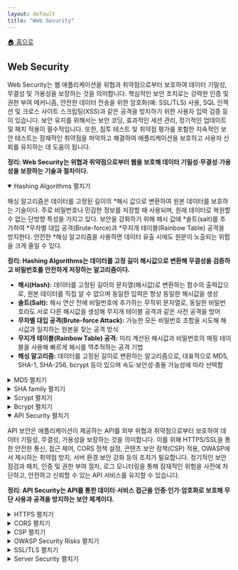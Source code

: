 ```yaml
---
layout: default
title: "Web Security"
---
```


<p class="breadcrumb"><a href="/cs_study/home.html">🏠 홈으로</a></p>

<section>
  <h2>Web Security</h2>
  <p>
    Web Security는 웹 애플리케이션을 위협과 취약점으로부터 보호하여 데이터 기밀성, 무결성 및 가용성을 보장하는 것을 의미합니다. 핵심적인 보안 조치로는 강력한 인증 및 권한 부여 메커니즘, 안전한 데이터 전송을 위한 암호화(예: SSL/TLS) 사용, SQL 인젝션 및 크로스 사이트 스크립팅(XSS)과 같은 공격을 방지하기 위한 사용자 입력 검증 등이 있습니다. 보안 유지를 위해서는 보안 코딩, 효과적인 세션 관리, 정기적인 업데이트 및 패치 적용이 필수적입니다. 또한, 침투 테스트 및 취약점 평가를 포함한 지속적인 보안 테스트는 잠재적인 취약점을 파악하고 해결하여 애플리케이션을 보호하고 사용자 신뢰를 유지하는 데 도움이 됩니다.
  </p>
  <p><strong>정리: Web Security는 위협과 취약점으로부터 웹을 보호해 데이터 기밀성·무결성·가용성을 보장하는 기술과 절차이다.</strong></p>
</section>

<details open>
<summary><span class="accordion-title">Hashing Algorithms</span> <span class="indicator">펼치기</span></summary>
<div class="accordion-content">
  <p>
  해싱 알고리즘은 데이터를 고정된 길이의 *해시 값으로 변환하여 원본 데이터를 보호하는 기술이다. 주로 비밀번호나 민감한 정보를 저장할 때 사용되며, 원래 데이터로 복원할 수 없는 단방향 특성을 가지고 있다. 보안을 강화하기 위해 해시 값에 *솔트(salt)를 추가하여 *무차별 대입 공격(Brute-force)과 *무지개 테이블(Rainbow Table) 공격을 방지한다. 안전한 *해싱 알고리즘을 사용하면 데이터 유출 시에도 원문이 노출되는 위험을 크게 줄일 수 있다.
  </p>
  <p><strong>정리: Hashing Algorithms는 데이터를 고정 길이 해시값으로 변환해 무결성을 검증하고 비밀번호를 안전하게 저장하는 알고리즘이다.</strong></p>

  <ul>
    <li><strong>해시(Hash):</strong> 데이터를 고정된 길이의 문자열(해시값)로 변환하는 함수의 출력값으로, 원본 데이터를 직접 알 수 없으며 동일한 입력은 항상 동일한 해시값을 생성</li>
    <li><strong>솔트(Salt):</strong> 해시 연산 전에 비밀번호에 추가하는 무작위 문자열로, 동일한 비밀번호라도 서로 다른 해시값을 생성해 무지개 테이블 공격과 같은 사전 공격을 방어</li>
    <li><strong>무차별 대입 공격(Brute-force Attack):</strong> 가능한 모든 비밀번호 조합을 시도해 해시값과 일치하는 원본을 찾는 공격 방식</li>
    <li><strong>무지개 테이블(Rainbow Table) 공격:</strong> 미리 계산된 해시값과 비밀번호의 매핑 테이블을 사용해 빠르게 해시를 역추적하는 공격 기법</li>
    <li><strong>해싱 알고리즘:</strong> 데이터를 고정된 길이로 변환하는 알고리즘으로, 대표적으로 MD5, SHA-1, SHA-256, bcrypt 등이 있으며 속도·보안성·충돌 가능성에 따라 선택함</li>
  </ul>

  <!-- 박스 추가 -->
  <details>
    <summary><span class="accordion-title">MD5 </span> <span class="indicator">펼치기</span></summary>
    <div class="accordion-content">
      <p>
      MD5(Message-Digest Algorithm 5)는 널리 사용되는 암호화 해시 함수로, 일반적으로 32자리 16진수로 표현되는 128비트 해시 값을 생성한다. 모든 입력에 대해 고정된 크기의 출력(해시)을 생성하여 데이터의 고유 식별자를 제공하도록 설계되었다. MD5는 한때 데이터 무결성 검증 및 비밀번호 저장에 널리 사용되었지만, 현재는 충돌 공격(두 개의 서로 다른 입력이 동일한 해시 값을 생성하는 공격)을 허용하는 취약점으로 인해 암호학적으로 취약하며 보안에 민감한 애플리케이션에는 적합하지 않은 것으로 간주된다. 결과적으로 MD5는 SHA-256과 같은 더 안전한 해시 함수로 대체되었다.
      </p>
      <p><strong>정리: MD5는 128비트 해시값을 생성하는 빠른 해시 알고리즘이지만 충돌 취약성으로 인해 보안 용도로는 권장되지 않는다.</strong></p>
    </div>
  </details>

  <!-- 박스 추가 -->
  <details>
    <summary><span class="accordion-title">SHA family </span> <span class="indicator">펼치기</span></summary>
    <div class="accordion-content">
      <p>
      SHA(Secure Hash Algorithm)는 가변 크기의 입력 데이터에서 고정 크기의 해시 값을 생성하여 데이터 무결성과 보안을 보장하도록 설계된 암호화 해시 함수군이다. SHA 함수는 데이터 무결성 검증, 비밀번호 보안 저장, 디지털 서명 생성 등의 작업에 사용된다. SHA군에는 SHA-1, SHA-2, SHA-3 등 여러 버전이 있다. SHA-1은 160비트 해시 값을 생성하지만 현재 취약성으로 인해 취약한 것으로 간주된다. 반면, 224, 256, 384, 512비트 해시 크기를 가진 SHA-2는 더 강력한 보안을 제공한다. SHA-3는 가장 최근에 추가된 버전으로, 추가적인 보안 기능과 유연성을 제공한다.
      </p>
      <p><strong>정리: SHA(Secure Hash Algorithm) 계열은 다양한 길이의 고정 해시값을 생성해 데이터 무결성을 보장하는 보안 해시 알고리즘 집합이다.</strong></p>
    </div>
  </details>

  <!-- 박스 추가 -->
  <details>
    <summary><span class="accordion-title">Scrypt </span> <span class="indicator">펼치기</span></summary>
    <div class="accordion-content">
      <p>
      스크립트(scrypt)는 무차별 대입 공격이나 *GPU 또는 *ASIC을 사용하는 하드웨어 기반 공격에 대응하기 위해 계산 집약적이고 메모리 집약적으로 설계된 핵심 *유도 함수이다. 공격자가 대규모 공격을 수행하기 어렵게 하고 비용도 많이 들게 하여 안전한 암호 해싱을 제공하기 위해 개발되었다. 스크립트는 해시 함수와 대량의 메모리 사용량, 그리고 CPU 집약적인 계산 프로세스를 결합하여, 공격자가 여러 연산을 병렬로 수행할 수 있더라도 메모리 요구 사항으로 인해 이러한 공격은 실행 불가능하게 만든다. 스크립트는 안전한 암호 저장 및 암호화폐 채굴을 포함한 암호화 애플리케이션에서 일반적으로 사용된다.
      </p>
      <p><strong>정리: Scrypt는 메모리 집약적 설계를 통해 GPU·ASIC 기반 대규모 병렬 공격을 어렵게 만든 키 유도 함수이다.</strong></p>
      <ul>
        <li><strong>GPU (Graphics Processing Unit):</strong> 대규모 병렬 연산에 특화된 프로세서로, 비밀번호 해시 크래킹 같은 연산을 빠르게 수행할 수 있음</li>
        <li><strong>ASIC (Application-Specific Integrated Circuit):</strong> 특정 작업만 빠르고 효율적으로 수행하도록 설계된 맞춤형 칩으로, 암호화폐 채굴·해시 크래킹 등에서 높은 성능을 발휘함.</li>
        <li><strong>유도 함수 (Key Derivation Function, KDF):</strong> 입력 비밀번호와 솔트를 사용해 일정 길이의 암호 키를 생성하는 함수로, 반복 연산·메모리 사용 등을 통해 무차별 대입 및 사전 공격을 방어함.</li>
      </ul>
    </div>
  </details>

  <!-- 박스 추가 -->
  <details>
    <summary><span class="accordion-title">Bcrypt </span> <span class="indicator">펼치기</span></summary>
    <div class="accordion-content">
      <p>
      Bcrypt는 DB에 저장하기 위해 비밀번호를 안전하게 해싱하도록 설계된 비밀번호 해싱 함수이다. Niels Provos와 David Mazières가 개발한 이 함수는 *Blowfish 암호를 기반으로 하며, 레인보우 테이블 공격으로부터 보호하기 위해 솔트(salt)를 포함한다. Bcrypt의 핵심 기능은 적응형 특성으로, 연산 능력이 증가함에 따라 *비용 계수를 조정하여 속도를 느리게 만들 수 있으므로 시간이 지남에 따라 무차별 대입 공격에 대한 내성을 유지한다. 일반적으로 60자 길이의 고정 크기 해시 출력을 생성하며, 여기에는 솔트와 비용 계수가 포함된다. Bcrypt는 강력한 보안과 비교적 쉬운 구현으로 인해 많은 프로그래밍 언어와 프레임워크에서 널리 사용된다. 의도적으로 처리 속도가 느리기 때문에 속도가 중요하지 않지만 보안이 매우 중요한 비밀번호 저장에 특히 효과적이다.
      </p>
      <p><strong>정리: Bcrypt는 Blowfish 기반으로 설계된 적응형 해시 함수로, 비용 계수를 통해 해시 연산 난이도를 조절해 공격을 어렵게 한다.</strong></p>
      <ul>
        <li><strong>Blowfish 암호:</strong> 64비트 블록 크기와 가변 키 길이를 가진 대칭키 블록 암호 알고리즘으로, 빠르고 유연하며 특허 제한이 없음.</li>
        <li><strong>비용 계수(Cost Factor):</strong> Bcrypt에서 해시 계산 반복 횟수를 제어하는 값으로, 값이 높을수록 해시 연산 시간이 늘어나 무차별 대입 공격에 더 강해짐.</li>
      </ul>
    </div>
  </details>

</div>
</details>

<details open>
<summary><span class="accordion-title">API Security </span> <span class="indicator">펼치기</span></summary>
<div class="accordion-content">
  <p>
  API 보안은 애플리케이션이 제공하는 API를 외부 위협과 취약점으로부터 보호하여 데이터 기밀성, 무결성, 가용성을 보장하는 것을 의미합니다. 이를 위해 HTTPS/SSL을 통한 안전한 통신, 접근 제어, CORS 정책 설정, 콘텐츠 보안 정책(CSP) 적용, OWASP에서 제시하는 취약점 방지, 서버 환경 보안 강화 등의 조치가 필요합니다. 정기적인 보안 점검과 패치, 인증 및 권한 부여 절차, 로그 모니터링을 통해 잠재적인 위험을 사전에 차단하고, 안전하고 신뢰할 수 있는 API 서비스를 유지할 수 있습니다.
  </p>
  <p><strong>정리: API Security는 API를 통한 데이터·서비스 접근을 인증·인가·암호화로 보호해 무단 사용과 공격을 방지하는 보안 체계이다.</strong></p>

  <!-- 박스 추가 -->
  <details>
    <summary><span class="accordion-title">HTTPS </span> <span class="indicator">펼치기</span></summary>
    <div class="accordion-content">
      <p>
      HTTPS(Hypertext Transfer Protocol Secure)는 클라이언트(예: 브라우저)와 서버 간의 데이터 전송을 보호하기 위해 설계된 HTTP의 확장 프로토콜이다. *SSL/TLS 프로토콜을 통한 암호화를 사용하여 데이터 기밀성, 무결성 및 신뢰성을 보장한다. 이를 통해 로그인 정보나 결제 정보와 같은 민감한 정보가 공격자에 의해 가로채거나 변조되는 것을 방지한다. HTTPS는 웹 애플리케이션 보안에 필수적이며, 특히 사용자 데이터를 처리하는 웹사이트에서 *중간자 공격(man-in-the-middle attack)과 도청으로부터 보호하는 데 도움이 되므로 대부분의 웹사이트, 특히 사용자 데이터를 처리하는 웹사이트에서 표준으로 자리 잡았다.
      </p>
      <p><strong>정리: HTTPS는 SSL/TLS를 사용해 웹 통신을 암호화하여 데이터 기밀성과 무결성을 보장하는 프로토콜이다.</strong></p>
      <ul>
        <li><strong>SSL (Secure Sockets Layer):</strong> 웹 브라우저와 서버 간의 통신을 암호화하고 인증하는 초기 보안 프로토콜로, 현재는 보안 취약점 때문에 사용이 거의 중단됨.</li>
        <li><strong>TLS (Transport Layer Security):</strong> SSL을 개선·표준화한 최신 보안 프로토콜로, 강력한 암호화와 인증·무결성 검증을 제공하며 현재 HTTPS에서 사용되는 표준 방식</li>
        <li><strong>중간자 공격(Man-in-the-Middle Attack):</strong> 공격자가 통신 중간에 개입해 데이터를 도청하거나 변조하는 공격 방식으로, HTTPS는 암호화와 인증서를 통해 이를 방지</li>
      </ul>
    </div>
  </details>

  <!-- 박스 추가 -->
  <details>
    <summary><span class="accordion-title">CORS </span> <span class="indicator">펼치기</span></summary>
    <div class="accordion-content">
      <p>
      CORS(Cross-Origin Resource Sharing)는 웹 브라우저가 웹 페이지를 제공하는 도메인과 다른 도메인의 웹 페이지에 있는 리소스(API 또는 글꼴 등)에 대한 액세스를 제어하기 위해 구현하는 보안 메커니즘이다. CORS는 *동일 출처 정책을 확장하고 유연성을 높여 서버가 리소스에 액세스할 수 있는 사용자를 지정할 수 있도록 한다. CORS는 *HTTP 헤더 시스템을 통해 작동한다. 브라우저는 *교차 출처 리소스를 호스팅하는 서버에 사전 요청을 보내고, 서버는 실제 요청의 허용 여부를 나타내는 헤더를 응답으로 보낸다. 이 메커니즘은 민감한 데이터에 대한 무단 액세스를 방지하는 동시에 합법적인 교차 출처 요청을 허용한다. CORS는 여러 도메인의 서비스와 리소스를 통합하는 최신 웹 애플리케이션에 필수적이며, 보안 요구 사항과 복잡한 분산 웹 시스템의 기능 요구 사항 간의 균형을 유지한다.
      </p>
      <p><strong>정리: CORS는 교차 출처 간 리소스 공유를 허용·제한하는 HTTP 헤더 기반 보안 메커니즘이다.</strong></p>
      <ul>
        <li><strong>동일 출처 정책(Same-Origin Policy):</strong> 웹 브라우저에서 보안상 서로 다른 출처(프로토콜·도메인·포트) 간의 리소스 접근을 기본적으로 차단하는 정책</li>
        <li><strong>HTTP 헤더 시스템:</strong> 클라이언트와 서버가 요청·응답 시 메타데이터를 전달하는 구조로, CORS에서는 Access-Control-Allow-Origin 같은 헤더로 권한을 제어</li>
        <li><strong>교차 출처 리소스(Cross-Origin Resource):</strong> 현재 웹 페이지와 다른 출처(도메인·프로토콜·포트)에 위치한 리소스로, API 서버, 외부 스크립트, 이미지 등이 해당됨.</li>
      </ul>
    </div>
  </details>

  <!-- 박스 추가 -->
  <details>
    <summary><span class="accordion-title">CSP </span> <span class="indicator">펼치기</span></summary>
    <div class="accordion-content">
      <p>
      콘텐츠 보안 정책(Content Security Policy)은 웹 브라우저에서 구현하는 보안 표준으로, *XSS(크로스 사이트 스크립팅), *클릭재킹 및 기타 코드 삽입 공격을 차단한다. 웹 개발자는 CSP를 통해 신뢰할 수 있고 웹 페이지에 로드할 수 있는 콘텐츠 소스를 지정할 수 있다. CSP는 일반적으로 HTTP 헤더 또는 *메타 태그를 통해 구현되며, 스크립트, 스타일시트, 이미지, 글꼴 등 다양한 유형의 리소스에 대한 규칙을 정의한다. CSP는 콘텐츠가 로드될 수 있는 출처를 제한함으로써 악성 코드 실행 위험을 크게 줄인다. 또한 개발자가 잠재적인 보안 문제를 파악하고 해결할 수 있도록 위반 사항 보고 기능을 제공한다. CSP는 강력하지만, 특히 타사 리소스나 *인라인 스크립트를 사용하는 사이트의 경우 보안과 기능 간의 균형을 맞추기 위한 세심한 구성이 필요하다.
      </p>
      <p><strong>정리: CSP(Content Security Policy)는 허용된 콘텐츠 출처를 지정해 XSS·클릭재킹 등 공격을 방지하는 보안 정책이다.</strong></p>
      <ul>
        <li><strong>XSS(크로스 사이트 스크립팅):</strong> 악성 스크립트를 웹 페이지에 삽입해 사용자의 브라우저에서 실행시키는 공격으로, 쿠키 탈취·세션 하이재킹 등이 가능함.</li>
        <li><strong>클릭재킹(Clickjacking):</strong> 사용자가 의도하지 않은 동작을 하도록 투명 프레임 등을 덮어씌워 클릭을 유도하는 공격 기법.</li>
        <li><strong>메타 태그(Meta Tag):</strong> HTML 문서의 메타데이터를 정의하는 태그로, 보안 지침(예: CSP)이나 브라우저 동작 방식을 설정할 수 있음.</li>
        <li><strong>인라인 스크립트(Inline Script):</strong> HTML 내부에 직접 작성된 script 코드로, CSP 설정 시 기본적으로 차단 대상이 되어 XSS 방지에 기여함.</li>
      </ul>
    </div>
  </details>

  <!-- 박스 추가 -->
  <details>
    <summary><span class="accordion-title">OWASP Security Risks </span> <span class="indicator">펼치기</span></summary>
    <div class="accordion-content">
      <p>
      OWASP(Open Web Application Security Project)는 웹 애플리케이션 보안 분야에서 무료로 이용 가능한 기사, 방법론, 문서, 도구 및 기술을 제공하는 온라인 커뮤니티이다.
      </p>
    </div>
  </details>

  <!-- 박스 추가 -->
  <details>
    <summary><span class="accordion-title">SSL/TLS </span> <span class="indicator">펼치기</span></summary>
    <div class="accordion-content">
      <p>
      SSL(Secure Sockets Layer)과 TLS(Transport Layer Security)는 인터넷 통신 보안을 제공하는 데 사용되는 암호화 프로토콜이다. 이 프로토콜들은 웹을 통해 전송되는 데이터를 암호화하므로 패킷을 가로채려는 사람은 데이터를 해석할 수 없다. 중요한 차이점 중 하나는 SSL이 보안 결함으로 인해 더 이상 사용되지 않으며 대부분의 최신 웹 브라우저에서 더 이상 지원되지 않는다는 것이다. 하지만 TLS는 여전히 안전하고 널리 지원되므로 TLS를 사용하는 것이 좋다.
      </p>
      <p><strong>정리: SSL/TLS는 인터넷 통신을 암호화·인증·무결성 검증으로 보호하는 보안 프로토콜이다.</strong></p>
    </div>
  </details>

  <!-- 박스 추가 -->
  <details>
    <summary><span class="accordion-title">Server Security </span> <span class="indicator">펼치기</span></summary>
    <div class="accordion-content">
      <p>
      서버 보안은 서버를 위협과 취약점으로부터 보호하여 관리하는 데이터와 서비스의 기밀성, 무결성, 가용성을 보장하는 것을 의미합니다. 주요 보안 수칙은 다음과 같습니다.
        <ol>
          <li><strong>패치 관리:</strong> 취약점을 수정하기 위해 소프트웨어와 운영 체제를 정기적으로 업데이트한다.</li>
          <li><strong>접근 제어:</strong> 강력한 인증 메커니즘을 구현하고 권한이 있는 사용자에게만 접근을 제한한다.</li>
          <li><strong>방화벽 및 침입 탐지:</strong> 방화벽을 사용하여 무단 액세스를 차단하고 침입 탐지 시스템을 사용하여 의심스러운 활동을 모니터링하고 대응한다.</li>
          <li><strong>암호화:</strong> 전송 중인 데이터와 저장 중인 데이터를 모두 암호화하여 민감한 정보를 무단 액세스로부터 보호한다.</li>
          <li><strong>보안 강화:</strong> 최소한의 서비스와 기능으로 서버를 구성하고, 보안 모범 사례를 적용하여 공격 표면을 줄인다.</li>
          <li><strong>정기적 백업:</strong> 데이터가 손실되거나 손상된 경우 복구할 수 있도록 정기적 백업을 수행한다.</li>
          <li><strong>모니터링 및 로깅:</strong> 서버 활동을 지속적으로 모니터링하고 감사를 위해 로그를 유지 관리하며 잠재적인 보안 사고를 감지한다.</li>
        </ol>
      </p>
    </div>
  </details>

</div>
</details>
